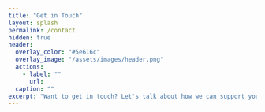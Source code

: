 ```yaml
---
title: "Get in Touch"
layout: splash
permalink: /contact
hidden: true
header:
  overlay_color: "#5e616c"
  overlay_image: "/assets/images/header.png"
  actions:
    - label: ""
      url: 
  caption: ""
excerpt: "Want to get in touch? Let's talk about how we can support your business. Here's how to reach us:"    
---
```



